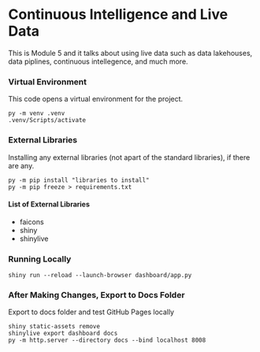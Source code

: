 # Continuous Intelligence and Live Data
This is Module 5 and it talks about using live data such as data lakehouses, data piplines, continuous intellegence, and much more.

### Virtual Environment
This code opens a virtual environment for the project.
``` shell
py -m venv .venv
.venv/Scripts/activate
```

### External Libraries
Installing any external libraries (not apart of the standard libraries), if there are any.
``` shell
py -m pip install "libraries to install"
py -m pip freeze > requirements.txt
```
#### List of External Libraries
-  faicons
-  shiny
-  shinylive

### Running Locally
```shell
shiny run --reload --launch-browser dashboard/app.py
```

### After Making Changes, Export to Docs Folder
Export to docs folder and test GitHub Pages locally

```shell
shiny static-assets remove
shinylive export dashboard docs
py -m http.server --directory docs --bind localhost 8008
```